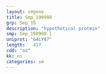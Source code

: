 ```yaml
---
layout: smgene
title: Smp_190900
grp: Smp_19
description: "hypothetical protein"
smp: Smp_190900.1
uniprot: "G4LY87"
length:   417
cdd: "ns"
kk: ns
categories: sm
---
```

